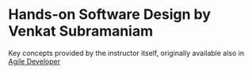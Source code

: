 # Hands-on Software Design by Venkat Subramaniam
 
Key concepts provided by the instructor itself, originally available also in [Agile Developer](www.agiledeveloper.com/repos/git/hsd120221) 


